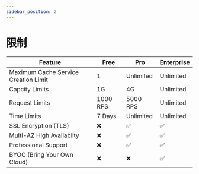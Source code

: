 ```yaml
---
sidebar_position: 2
---
```


# 限制

| Feature                     | Free  | Pro       | Enterprise |
| --------------------------- | ------ | --------- | ---------- |
| Maximum Cache Service Creation Limit  | 1      |  Unlimited       |  Unlimited          |
| Capcity Limits              | 1G     | 4G        | Unlimited  |
| Request Limits  | 1000 RPS      | 5000 RPS         | Unlimited  |
| Time Limits                 | 7 Days | Unlimited | Unlimited  |
| SSL Encryption (TLS)        | ❌      | ✅         | ✅          |
| Multi-AZ High Availablity   | ❌      | ✅         | ✅          |
| Professional Support        | ❌      | ✅         | ✅          |
| BYOC (Bring Your Own Cloud) | ❌      | ❌         | ✅          |